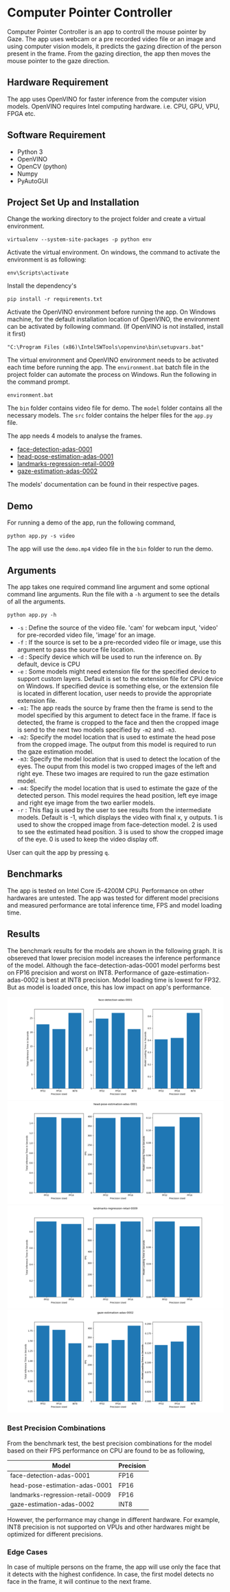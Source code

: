 # Computer Pointer Controller

Computer Pointer Controller is an app to controll the mouse pointer by Gaze. The app uses webcam or a pre recorded video file or an image and using computer vision models, it predicts the gazing direction of the person present in the frame. From the gazing direction, the app then moves the mouse pointer to the gaze direction.

## Hardware Requirement
The app uses OpenVINO for faster inference from the computer vision models. OpenVINO requires Intel computing hardware. i.e. CPU, GPU, VPU, FPGA etc.

## Software Requirement
- Python 3
- OpenVINO
- OpenCV (python)
- Numpy
- PyAutoGUI

## Project Set Up and Installation
Change the working directory to the project folder and create a virtual environment.
```
virtualenv --system-site-packages -p python env
```
Activate the virtual environment. On windows, the command to activate the environment is as following:
```
env\Scripts\activate
```
Install the dependency's
```
pip install -r requirements.txt
```
Activate the OpenVINO environment before running the app. On Windows machine, for the default installation location of OpenVINO, the environment can be activated by following command. (If OpenVINO is not installed, install it first)
```
"C:\Program Files (x86)\IntelSWTools\openvino\bin\setupvars.bat"
```
The virtual environment and OpenVINO environment needs to be activated each time before running the app. The `environment.bat` batch file in the project folder can automate the process on Windows. Run the following in the command prompt.
```
environment.bat
```

The `bin` folder contains video file for demo.
The `model` folder contains all the necessary models.
The `src` folder contains the helper files for the `app.py` file.

The app needs 4 models to analyse the frames.
- [face-detection-adas-0001](https://docs.openvinotoolkit.org/latest/_models_intel_face_detection_adas_binary_0001_description_face_detection_adas_binary_0001.html)
- [head-pose-estimation-adas-0001](https://docs.openvinotoolkit.org/latest/_models_intel_head_pose_estimation_adas_0001_description_head_pose_estimation_adas_0001.html)
- [landmarks-regression-retail-0009](https://docs.openvinotoolkit.org/latest/_models_intel_landmarks_regression_retail_0009_description_landmarks_regression_retail_0009.html)
- [gaze-estimation-adas-0002](https://docs.openvinotoolkit.org/latest/_models_intel_gaze_estimation_adas_0002_description_gaze_estimation_adas_0002.html)

The models' documentation can be found in their respective pages.

## Demo
For running a demo of the app, run the following command,
```
python app.py -s video
```
The app will use the `demo.mp4` video file in the `bin` folder to run the demo.

## Arguments
The app takes one required command line argument and some optional command line arguments. Run the file with a `-h` argument to see the details of all the arguments.
```
python app.py -h
```

- `-s` : Define the source of the video file. 'cam' for webcam input, 'video' for pre-recorded video file, 'image' for an image.
- `-f` : If the source is set to be a pre-recorded video file or image, use this argument to pass the source file location.
- `-d` : Specify device which will be used to run the inference on. By default, device is CPU
- `-e` : Some models might need extension file for the specified device to support custom layers. Default is set to the extension file for CPU device on Windows. If specified device is something else, or the extension file is located in different location, user needs to provide the appropriate extension file.
- `-m1`: The app reads the source by frame then the frame is send to the model specified by this argument to detect face in the frame. If face is detected, the frame is cropped to the face and then the cropped image is send to the next two models specified by `-m2` and `-m3`.
- `-m2`: Specify the model location that is used to estimate the head pose from the cropped image. The output from this model is required to run the gaze estimation model.
- `-m3`: Specify the model location that is used to detect the location of the eyes. The ouput from this model is two cropped images of the left and right eye. These two images are required to run the gaze estimation model.
- `-m4`: Specify the model location that is used to estimate the gaze of the detected person. This model requires the head position, left eye image and right eye image from the two earlier models.
- `-r` : This flag is used by the user to see results from the intermediate models. Default is -1, which displays the video with final x, y outputs. 1 is used to show the cropped image from face-detection model. 2 is used to see the estimated head position. 3 is used to show the cropped image of the eye. 0 is used to keep the video display off.

User can quit the app by pressing `q`.

## Benchmarks
The app is tested on Intel Core i5-4200M CPU. Performance on other hardwares are untested. The app was tested for different model precisions and measured performance are total inference time, FPS and model loading time.

## Results
The benchmark results for the models are shown in the following graph. It is obsereved that lower precision model increases the inference performance of the model. Although the face-detection-adas-0001 model performs best on FP16 precision and worst on INT8. Performance of gaze-estimation-adas-0002 is best at INT8 precision. Model loading time is lowest for FP32. But as model is loaded once, this has low impact on app's performance.

![face](images/figure_1.png)
![head](images/figure_2.png)
![landmark](images/figure_3.png)
![gaze](images/figure_4.png)

### Best Precision Combinations
From the benchmark test, the best precision combinations for the model based on their FPS performance on CPU are found to be as following,

| Model                              | Precision   |
| ---------------------------------- | ----------- |
| face-detection-adas-0001           | FP16        |
| head-pose-estimation-adas-0001     | FP16        |
| landmarks-regression-retail-0009   | FP16        |
| gaze-estimation-adas-0002          | INT8        |

However, the performance may change in different hardware. For example, INT8 precision is not supported on VPUs and other hardwares might be optimized for different precisions.

### Edge Cases
In case of multiple persons on the frame, the app will use only the face that it detects with the highest confidence. In case, the first model detects no face in the frame, it will continue to the next frame.
